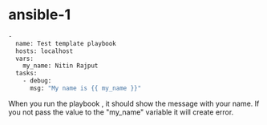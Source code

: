 # ansible-1

```bash
- 
  name: Test template playbook
  hosts: localhost
  vars: 
    my_name: Nitin Rajput
  tasks:
    - debug:
      msg: "My name is {{ my_name }}"
```
When you run the playbook , it should show the message with your name. If you not pass the value to the "my_name" variable it will create error.
